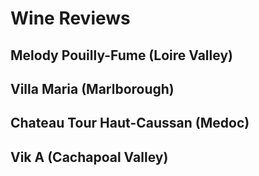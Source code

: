 # Wine Reviews

## Melody Pouilly-Fume (Loire Valley)

## Villa Maria (Marlborough)

## Chateau Tour Haut-Caussan (Medoc)

## Vik A (Cachapoal Valley)
